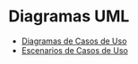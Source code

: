 # Diagramas UML

* [Diagramas de Casos de Uso](diagramas_de_casos_de_uso.md)
* [Escenarios de Casos de Uso](escenarios_decasosdeuso.md)
